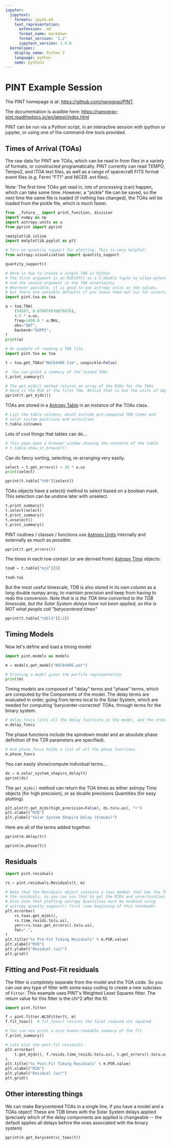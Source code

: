 ```yaml
---
jupyter:
  jupytext:
    formats: ipynb,md
    text_representation:
      extension: .md
      format_name: markdown
      format_version: '1.2'
      jupytext_version: 1.4.0
  kernelspec:
    display_name: Python 3
    language: python
    name: python3
---
```


# PINT Example Session


The PINT homepage is at:  https://github.com/nanograv/PINT.

The documentation is availble here: https://nanograv-pint.readthedocs.io/en/latest/index.html

PINT can be run via a Python script, in an interactive session with ipython or jupyter, or using one of the command-line tools provided.


## Times of Arrival (TOAs)


The raw data for PINT are TOAs, which can be read in from files in a variety of formats, or constructed programatically. PINT currently can read TEMPO, Tempo2, and ITOA text files, as well as a range of spacecraft FITS format event files (e.g. Fermi "FT1" and NICER .evt files).

Note:  The first time TOAs get read in, lots of processing (can) happen, which can take some time. However, a  "pickle" file can be saved, so the next time the same file is loaded (if nothing has changed), the TOAs will be loaded from the pickle file, which is much faster.

```python
from __future__ import print_function, division
import numpy as np
import astropy.units as u
from pprint import pprint
```

```python
%matplotlib inline
import matplotlib.pyplot as plt

# Turn on quantity support for plotting. This is very helpful!
from astropy.visualization import quantity_support

quantity_support()
```

```python
# Here is how to create a single TOA in Python
# The first argument is an MJD(UTC) as a 2-double tuple to allow extended precision
# and the second argument is the TOA uncertainty
# Wherever possible, it is good to use astropy units on the values,
# but there are sensible defaults if you leave them out (us for uncertainty, MHz for freq)
import pint.toa as toa

a = toa.TOA(
    (54567, 0.876876876876876),
    4.5 * u.us,
    freq=1400.0 * u.MHz,
    obs="GBT",
    backend="GUPPI",
)
print(a)
```

```python
# An example of reading a TOA file
import pint.toa as toa

t = toa.get_TOAs("NGC6440E.tim", usepickle=False)
```

```python
#  You can print a summary of the loaded TOAs
t.print_summary()
```

```python
# The get_mjds() method returns an array of the MJDs for the TOAs
# Here is the MJD of the first TOA. Notice that is has the units of days
pprint(t.get_mjds())
```

TOAs are stored in a [Astropy Table](https://astropy.readthedocs.org/latest/table/)  in an instance of the TOAs class.

```python
# List the table columns, which include pre-computed TDB times and
# solar system positions and velocities
t.table.colnames
```

Lots of cool things that tables can do...

```python
# This pops open a browser window showing the contents of the table
# t.table.show_in_browser()
```

Can do fancy sorting, selecting, re-arranging very easily.

```python
select = t.get_errors() < 20 * u.us
print(select)
```

```python
pprint(t.table["tdb"][select])
```

TOAs objects have a select() method to select based on a boolean mask. This selection can be undone later with unselect.

```python
t.print_summary()
t.select(select)
t.print_summary()
t.unselect()
t.print_summary()
```

PINT routines / classes / functions use [Astropy Units](https://astropy.readthedocs.org/latest/units/) internally and externally as much as possible:

```python
pprint(t.get_errors())
```

The times in each row contain (or are derived from) [Astropy Time](https://astropy.readthedocs.org/latest/time/) objects:

```python
toa0 = t.table["mjd"][0]
```

```python
toa0.tai
```

But the most useful timescale, TDB is also stored in its own column as a long double numpy array, to maintain precision and keep from having to redo the conversion.
*Note that is is the TOA time converted to the TDB timescale, but the Solar System delays have not been applied, so this is NOT what people call "barycentered times"*

```python
pprint(t.table["tdbld"][:3])
```

## Timing Models


Now let's define and load a timing model

```python
import pint.models as models

m = models.get_model("NGC6440E.par")
```

```python
# Printing a model gives the parfile representation
print(m)
```

Timing models are composed of "delay" terms and "phase" terms, which are computed by the Components of the model. The delay terms are evaluated in order, going from terms local to the Solar System, which are needed for computing 'barycenter-corrected' TOAs, through terms for the binary system.

```python
# delay_funcs lists all the delay functions in the model, and the order is important!
m.delay_funcs
```

The phase functions include the spindown model and an absolute phase definition (if the TZR parameters are specified).

```python
# And phase_funcs holds a list of all the phase functions
m.phase_funcs
```

You can easily show/compute individual terms...

```python
ds = m.solar_system_shapiro_delay(t)
pprint(ds)
```

The `get_mjds()` method can return the TOA times as either astropy Time objects (for high precision), or as double precisions Quantities (for easy plotting).

```python
plt.plot(t.get_mjds(high_precision=False), ds.to(u.us), "+")
plt.xlabel("MJD")
plt.ylabel("Solar System Shapiro Delay ($\mu$s)")
```

Here are all of the terms added together:

```python
pprint(m.delay(t))
```

```python
pprint(m.phase(t))
```

## Residuals

```python
import pint.residuals
```

```python
rs = pint.residuals.Residuals(t, m)
```

```python
# Note that the Residuals object contains a toas member that has the TOAs used to compute
# the residuals, so you can use that to get the MJDs and uncertainties for each TOA
# Also note that plotting astropy Quantities must be enabled using
# astropy quanity_support() first (see beginning of this notebook)
plt.errorbar(
    rs.toas.get_mjds(),
    rs.time_resids.to(u.us),
    yerr=rs.toas.get_errors().to(u.us),
    fmt=".",
)
plt.title("%s Pre-Fit Timing Residuals" % m.PSR.value)
plt.xlabel("MJD")
plt.ylabel("Residual (us)")
plt.grid()
```

## Fitting and Post-Fit residuals


The fitter is *completely* separate from the model and the TOA code.  So you can use any type of fitter with some easy coding to create a new subclass of `Fitter`.  This example uses PINT's Weighted Least Squares fitter. The return value for this fitter is the chi^2 after the fit.

```python
import pint.fitter

f = pint.fitter.WLSFitter(t, m)
f.fit_toas()  # fit_toas() returns the final reduced chi squared
```

```python
# You can now print a nice human-readable summary of the fit
f.print_summary()
```


```python
# Lets plot the post-fit residuals
plt.errorbar(
    t.get_mjds(), f.resids.time_resids.to(u.us), t.get_errors().to(u.us), fmt="x"
)
plt.title("%s Post-Fit Timing Residuals" % m.PSR.value)
plt.xlabel("MJD")
plt.ylabel("Residual (us)")
plt.grid()
```

## Other interesting things


We can make Barycentered TOAs in a single line, if you have a model and a TOAs object! These are TDB times with the Solar System delays applied (precisely which of the delay components are applied is changeable -- the default applies all delays before the ones associated with the binary system)

```python
pprint(m.get_barycentric_toas(t))
```

```python

```
